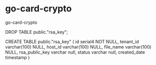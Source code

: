 # go-card-crypto
go-card-crypto

DROP TABLE public."rsa_key";

CREATE TABLE public."rsa_key" (
	id 			serial4 NOT NULL,
	tenant_id 	varchar(100) NULL,
	host_id 	varchar(100) NULL,
	file_name	varchar(100) NULL,
	rsa_public_key varchar null,
	status 			varchar null,
	created_date 	timestamp
)